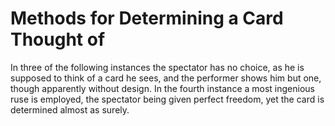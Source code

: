 # Methods for Determining a Card Thought of

In three of the following instances the spectator has no choice, as he is supposed to think of a card he sees, and the performer shows him but one, though apparently without design. In the fourth instance a most ingenious ruse is employed, the spectator being given perfect freedom, yet the card is determined almost as surely.

